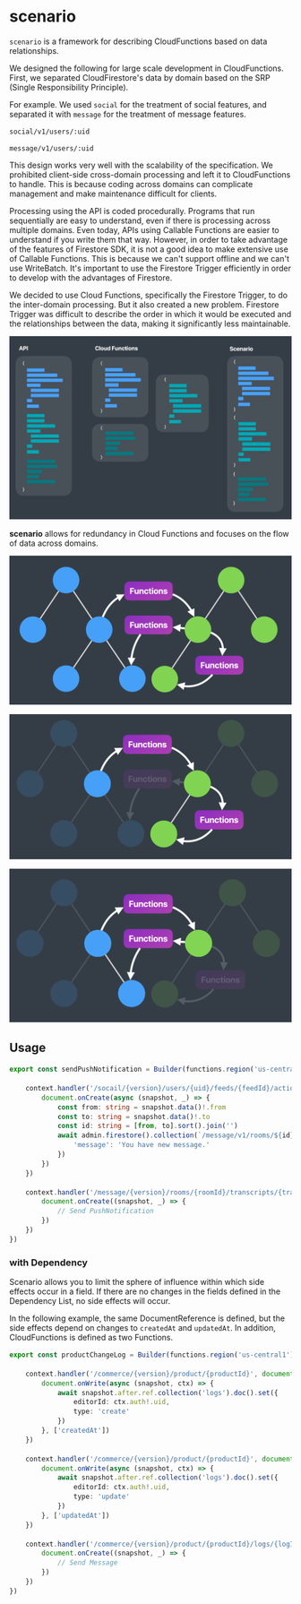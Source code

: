 # scenario

`scenario` is a framework for describing CloudFunctions based on data relationships.

We designed the following for large scale development in CloudFunctions.
First, we separated CloudFirestore's data by domain based on the SRP (Single Responsibility Principle).

For example.
We used `social` for the treatment of social features, and separated it with `message` for the treatment of message features.

```
social/v1/users/:uid
```

```
message/v1/users/:uid
```

This design works very well with the scalability of the specification. 
We prohibited client-side cross-domain processing and left it to CloudFunctions to handle. This is because coding across domains can complicate management and make maintenance difficult for clients.

Processing using the API is coded procedurally. Programs that run sequentially are easy to understand, even if there is processing across multiple domains.
Even today, APIs using Callable Functions are easier to understand if you write them that way.
However, in order to take advantage of the features of Firestore SDK, it is not a good idea to make extensive use of Callable Functions. This is because we can't support offline and we can't use WriteBatch.
It's important to use the Firestore Trigger efficiently in order to develop with the advantages of Firestore.

We decided to use Cloud Functions, specifically the Firestore Trigger, to do the inter-domain processing. But it also created a new problem. Firestore Trigger was difficult to describe the order in which it would be executed and the relationships between the data, making it significantly less maintainable.

![scenario](https://github.com/1amageek/scenario/blob/master/docs/concept.png)

__scenario__ allows for redundancy in Cloud Functions and focuses on the flow of data across domains.

![scenario](https://github.com/1amageek/scenario/blob/master/docs/image0.png)

![scenario](https://github.com/1amageek/scenario/blob/master/docs/image1.png)

![scenario](https://github.com/1amageek/scenario/blob/master/docs/image2.png)

## Usage

```typescript
export const sendPushNotification = Builder(functions.region('us-central1'), context => {

    context.handler('/socail/{version}/users/{uid}/feeds/{feedId}/actions/{actionId}', document => {
        document.onCreate(async (snapshot, _) => {
            const from: string = snapshot.data()!.from
            const to: string = snapshot.data()!.to
            const id: string = [from, to].sort().join('')
            await admin.firestore().collection(`/message/v1/rooms/${id}/transcripts`).doc().set({
                'message': 'You have new message.'
            })
        })
    })

    context.handler('/message/{version}/rooms/{roomId}/transcripts/{transcriptId}', document => {
        document.onCreate((snapshot, _) => {
            // Send PushNotification
        })
    })
})
```

### with Dependency

Scenario allows you to limit the sphere of influence within which side effects occur in a field. If there are no changes in the fields defined in the Dependency List, no side effects will occur.

In the following example, the same DocumentReference is defined, but the side effects depend on changes to `createdAt` and `updatedAt`. In addition, CloudFunctions is defined as two Functions.

```typescript
export const productChangeLog = Builder(functions.region('us-central1'), context => {

    context.handler('/commerce/{version}/product/{productId}', document => {
        document.onWrite(async (snapshot, ctx) => {
            await snapshot.after.ref.collection('logs').doc().set({
                editorId: ctx.auth!.uid,
                type: 'create'
            })
        }, ['createdAt'])
    })

    context.handler('/commerce/{version}/product/{productId}', document => {
        document.onWrite(async (snapshot, ctx) => {
            await snapshot.after.ref.collection('logs').doc().set({
                editorId: ctx.auth!.uid,
                type: 'update'                
            })
        }, ['updatedAt'])
    })

    context.handler('/commerce/{version}/product/{productId}/logs/{logId}', document => {
        document.onCreate((snapshot, _) => {
            // Send Message
        })
    })
})
```
